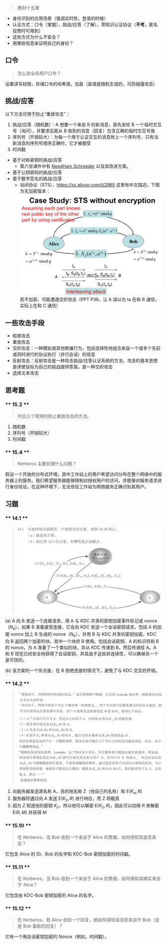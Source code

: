 > 教材十五章


- 身份识别的应用场景（强调实时性，登录的时候）
- 认证方式：口令（掌握），挑战/应答（了解），零知识认证协议（**不考**，匿名投票时可用到）
- 这些方式为什么不安全？
- 用哪些信息来证明自己的身份？

## 口令

> 怎么安全存用户口令？

设置读写权限，存储口令的哈希值，加盐（盐值是随机生成的，可防碰撞攻击）


## 挑战/应答

以下方法可用于防止“重放攻击”：
1. 挑战/应答（随机数）：A 想要一个来自 B 的新消息，首先发给 B 一个临时交互号（询问），并要求后面从 B 收到的消息（回复）包含正确的临时交互号值
2. 序列号（开销较大）：为每一个用于认证交互的消息附上一个序列号，只有当新消息的序列号顺序正确时，它才被接受
3. 时间戳

- 基于对称密钥的挑战/应答
  - 第六张课件中有 [NeedHam Schroeder](course/cryptography/summary-application-of-symemtric-cipher?id=needham-schroeder-协议) 以及其改进方案。
- 基于公钥密码的挑战/应答
- 基于数字签名的挑战/应答
  - 站间协议（STS），https://xz.aliyun.com/t/2965 这里有中文描述。下图为无加密版本：
  ![](_images/summary-identification-1.png ':class=resizedImage')  
  若不加密，可能遭遇交织攻击（PPT P38，让 A 误以为 ta 在和 B 通信，实际上在和 C 通信）


## 一些攻击手段

- 假冒攻击
- 重放攻击
- 交织攻击：一种模拟或其他欺骗行为，包括选择性地组合来自一个或多个先前或同时进行的协议执行（并行会话）的信息
- 反射攻击：反射攻击是一种攻击挑战/应答认证系统的方法，攻击的基本思想是诱使目标为自己的挑战提供答案。是一种交织攻击
- 选择文本攻击

## 思考题

<!-- tabs:start -->

### ** 15.2 **

> 列出三个常用的防止重放攻击的方法。

1. 随机数
2. 序列号（开销较大）
3. 时间戳

### ** 15.4 **

> Kerberos 主要处理什么问题？

假设一个开放的分布式环境，其中工作站上的用户希望访问分布在整个网络中的服务器上的服务。我们希望服务器能够限制对授权用户的访问，并能够对服务请求进行身份验证。在这种环境下，无法信任工作站为网络服务正确识别其用户。

<!-- tabs:end -->


## 习题

<!-- tabs:start -->

### ** 14.1 **

> ![](_images/summary-identification-2.png ':class=resizedImage')

(a) A 向 B 发送一个连接请求，用 A 与 KDC 共享的密钥加密事件标记或 nonce（$N_a$）。如果 B 准备接受连接，它会向 KDC 发送一个会话密钥请求，包括 A 的加密 nonce 加上 B 生成的 nonce（$N_b$），并用 B 与 KDC 共享的密钥加密。KDC 向 B 返回两个加密的块，其中一个块供 B 使用，包括会话密钥、A 的标识符和 B 的 nonce。为 A 准备了一个类似的块，并从 KDC 传递到 B，然后传递给 A。A 和 B 现在已经安全地获得了会话密钥，并且由于这些非连续性，可以确保另一个是可信的。

(b) 该方案的一个优点是，在 B 拒绝连接的情况下，避免了与 KDC 交互的开销。

### ** 14.2 **

> ![](_images/summary-identification-3.png ':class=resizedImage')

1. 向服务器发送源名称 A，目的地名称 Z（他自己的名称）和 $\mathrm{E}(K_{a}, R)$
2. 服务器将通过向 A 发送 $\mathrm{E}(K_{z}, R)$ 进行响应，而 Z 将截获
3. 因为 Z 知道他的密钥 $K_{z}$，所以他可以解密 $\mathrm{E}(K_{z}, R)$，因此可以动用 $R$ 来解密 $\mathrm{E}(R, M)$ 并获得 $M$

### ** 15.10 **

> 在 Kerberos，当 Bob 收到一个来自于 Alice 的票据，如何得知其是否真实？

它包含 Alice 的 ID、Bob 的名字和 KDC-Bob 密钥加密的时间戳。

### ** 15.11 **

> 在 Kerberos，当 Bob 收到一个来自于 Alice 的票据，如何得知其确实来自于 Alice？

它包含由 KDC-Bob 密钥加密的 Alice 的名字。

### ** 15.12 **

> 在 Kerberos，若 Alice 收到一个回复，她如何得知该消息来自于 Bob（且是 Bob 最新的回复）？

它有一个用会话密钥加密的 Nonce（例如，时间戳）。

<!-- tabs:end -->
